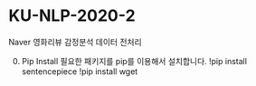 # KU-NLP-2020-2
Naver 영화리뷰 감정분석 데이터 전처리

0. Pip Install
필요한 패키지를 pip를 이용해서 설치합니다.
!pip install sentencepiece
!pip install wget
